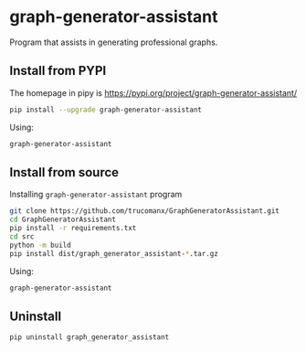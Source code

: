 # graph-generator-assistant

Program that assists in generating professional graphs.


## Install from PYPI

The homepage in pipy is https://pypi.org/project/graph-generator-assistant/

```bash
pip install --upgrade graph-generator-assistant
```

Using:

```bash
graph-generator-assistant
```

## Install from source
Installing `graph-generator-assistant` program

```bash
git clone https://github.com/trucomanx/GraphGeneratorAssistant.git
cd GraphGeneratorAssistant
pip install -r requirements.txt
cd src
python -m build
pip install dist/graph_generator_assistant-*.tar.gz
```
Using:

```bash
graph-generator-assistant
```

## Uninstall

```bash
pip uninstall graph_generator_assistant
```
